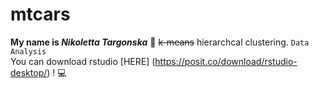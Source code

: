 # mtcars

**My name is _Nikoletta Targonska_** :dizzy: 
~~k-means~~ hierarchcal clustering. 
`Data Analysis`  
You can download rstudio [HERE] (https://posit.co/download/rstudio-desktop/) ! :computer:
